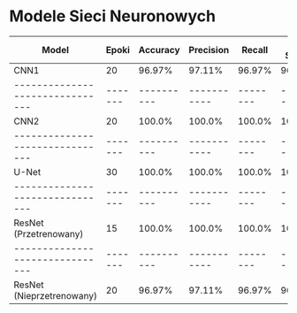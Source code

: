 

# Modele Sieci Neuronowych

| Model                         | Epoki | Accuracy | Precision | Recall | F1 Score |
|-------------------------------|-------|----------|-----------|--------|----------|
| CNN1                          | 20    | 96.97%   | 97.11%    | 96.97% | 96.95%   |
|-------------------------------|-------|----------|-----------|--------|----------|
| CNN2                          | 20    | 100.0%   | 100.0%    | 100.0% | 100.0%   |
|-------------------------------|-------|----------|-----------|--------|----------|
| U-Net                         | 30    | 100.0%   | 100.0%    | 100.0% | 100.0%   |
|-------------------------------|-------|----------|-----------|--------|----------|
| ResNet (Przetrenowany)        | 15    | 100.0%   | 100.0%    | 100.0% | 100.0%   |
|-------------------------------|-------|----------|-----------|--------|----------|
| ResNet (Nieprzetrenowany)     | 20    | 96.97%   | 97.11%    | 96.97% | 96.95%   |

